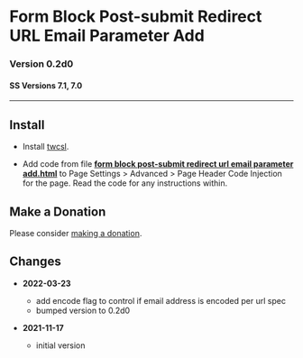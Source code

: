 # Form Block Post-submit Redirect URL Email Parameter Add

### Version 0.2d0

#### SS Versions 7.1, 7.0

---

## Install

* Install
  [twcsl](https://github.com/tomsWebConsulting/twcsl#install-options).
  
* Add code from file
  **[form block post-submit redirect url email parameter add.html](form%20block%20post-submit%20redirect%20url%20email%20parameter%20add.html#L1)**
  to Page Settings > Advanced > Page Header Code Injection for the page.
  Read the code for any instructions within.

## Make a Donation

Please consider
[making a donation](https://github.com/tomsWebConsulting/twcsl#make-a-donation).

## Changes

<!-- * **2021-11-15**

  * fix for description layout issue when categories are set to side for Brine
  * bumped version to 0.3d0
  -->
* **2022-03-23**

  * add encode flag to control if email address is encoded per url spec
  * bumped version to 0.2d0
  
* **2021-11-17**

  * initial version
